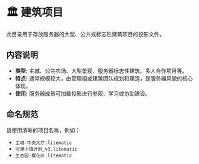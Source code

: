 # 🏛️ 建筑项目

此目录用于存放服务器的大型、公共或标志性建筑项目的投影文件。

## 内容说明

*   **类型:** 主城、公共农场、大型景观、服务器标志性建筑、多人合作项目等。
*   **特点:** 通常规模较大，由管理组或建筑团队规划和建造，是服务器风貌的核心体现。
*   **使用:** 服务器成员可加载投影进行参观、学习或协助建设。

## 命名规范

请使用清晰的项目名称，例如：
*   `主城-中央大厅.litematic`
*   `沙漠小镇计划_v3.litematic`
*   `生态园-樱花区.litematic`